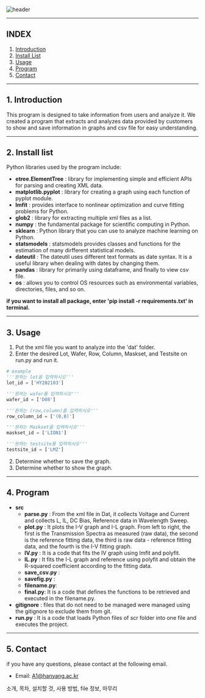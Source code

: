 ![header](https://capsule-render.vercel.app/api?type=Waving&color=auto&height=200&section=header&text=PE2_teamA1_project&fontSize=65)

***
## INDEX
1. [Introduction](#1-Introduction)
2. [Install List](#2-Install-list)
3. [Usage](#3-Usage)
4. [Program](#4-Program)
5. [Contact](#5-Contact)
***
## 1. Introduction
This program is designed to take information from users and analyze it. We created a program 
that extracts and analyzes data provided by customers to show and save information in graphs and csv file for easy understanding.
***
## 2. Install list
Python libraries used by the program include: 

- **etree.ElementTree** : library for implementing simple and efficient APIs for parsing and creating XML data.
- **matplotlib.pyplot** : library for creating a graph using each function of pyplot module. 
- **lmfit** : provides interface to nonlinear optimization and curve fitting problems for Python.
- **glob2** : library for extracting multiple xml files as a list.
- **numpy** : the fundamental package for scientific computing in Python.
- **sklearn** : Python library that you can use to analyze machine learning on Python.
- **statsmodels** : statsmodels provides classes and functions for the estimation of many dirfferent statistical models.
- **dateutil** : The dateutil uses different text formats as date syntax. It is a useful library when dealing with dates by changing them.
- **pandas** : library for primarily using dataframe, and finally to view csv file.
- **os** : allows you to control OS resources such as environmental variables, directories, files, and so on.  
  
**if you want to install all package, enter 'pip install -r requirements.txt' in terminal.**
***
## 3. Usage
1. Put the xml file you want to analyze into the 'dat' folder.
2. Enter the desired Lot, Wafer, Row, Column, Maskset, and Testsite on run.py and run it.
~~~python
# example
'''원하는 lot을 입력하시오'''
lot_id = ['HY202103']

'''원하는 wafer를 입력하시오'''
wafer_id = ['D08']

'''원하는 (row,column)를 입력하시오'''
row_column_id = ['(0,0)']

'''원하는 Maskset을 입력하시오'''
maskset_id = ['LION1']

'''원하는 testsite를 입력하시오'''
testsite_id = ['LMZ']
~~~
2. Determine whether to save the graph.
3. Determine whether to show the graph.

***
## 4. Program
- **src**
  - **parse.py** : From the xml file in Dat, it collects Voltage and Current and collects L, IL, DC Bias, Reference data in Wavelength Sweep.
  - **plot.py** : It plots the  I-V graph and I-L graph.
From left to right, the first is the Transmission Spectra as measured (raw data), the second is the reference fitting data, the third is raw data - reference fitting data, and the fourth is the I-V fitting graph.
  - **IV.py** : It is a code that fits the IV graph using lmfit and polyfit.
  - **IL.py** : It fits the I-L graph and reference using polyfit and obtain the R-squared coefficient according to the fitting data.
  - **save_csv.py** :
  - **savefig.py** :
  - **filename.py**: 
  - **final.py**: It is a code that defines the functions to be retrieved and executed in the filename.py.
- **gitignore** : files that do not need to be managed were managed using the gitignore to exclude them from git.
- **run.py** : It is a code that loads Python files of scr folder into one file and executes the project.
***
## 5. Contact
if you have any questions, please contact at the following email.
* Email: <A1@hanyang.ac.kr>


소개, 목차, 설치할 것, 사용 방법, file 정보, 마무리

